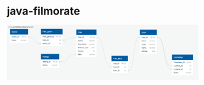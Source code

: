 # java-filmorate
![Схема БД.](https://github.com/Shamakhan14/java-filmorate/blob/add-database/QuickDBD-Filmorate.png)
